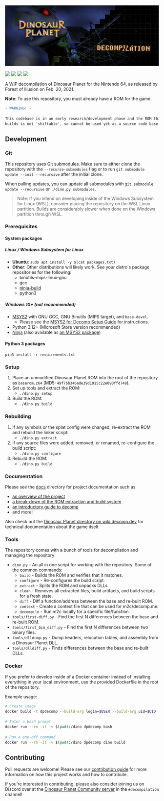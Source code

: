 ![Dinosaur Planet Decompilation](docs/banner.png)

[![](https://img.shields.io/badge/Discord-Dinosaur%20Planet%20Community-5865F2?logo=discord)](https://discord.gg/H6WGkznZBc) 
[![](https://img.shields.io/endpoint?url=https%3A%2F%2Fraw.githubusercontent.com%2FFrancessco121%2Fdino-status%2Fgh-pages%2Ftotal.shield.json)](https://shinx.dev/dino-status/) 
[![](https://img.shields.io/endpoint?url=https%3A%2F%2Fraw.githubusercontent.com%2FFrancessco121%2Fdino-status%2Fgh-pages%2Fcore.shield.json)](https://shinx.dev/dino-status/)
[![](https://img.shields.io/endpoint?url=https%3A%2F%2Fraw.githubusercontent.com%2FFrancessco121%2Fdino-status%2Fgh-pages%2Fdlls.shield.json)](https://shinx.dev/dino-status/)

A WIP decompilation of Dinosaur Planet for the Nintendo 64, as released by Forest of Illusion on Feb. 20, 2021.

**Note**: To use this repository, you must already have a ROM for the game.

```diff
- WARNING! -

This codebase is in an early research/development phase and the ROM this repository
builds is not 'shiftable', so cannot be used yet as a source code base for general changes.
```

## Development

### Git
This repository uses Git submodules. Make sure to either clone the repository with the `--recurse-submodules` flag or to run `git submodule update --init --recursive` after the initial clone.

When pulling updates, you can update all submodules with `git submodule update --recursive` or `./dino.py submodules`.

> Note: If you intend on developing inside of the Windows Subsystem for Linux (WSL), consider placing the repository on the WSL Linux partition. Builds are considerably slower when done on the Windows partition through WSL.

### Prerequisites

#### System packages

##### Linux / Windows Subsystem for Linux
- **Ubuntu**: `sudo apt install -y $(cat packages.txt)`
- **Other**: Other distributions will likely work. See your distro's package repositories for the following:
    - binutils-mips-linux-gnu
    - gcc
    - [ninja-build](https://ninja-build.org/)
    - python3

##### Windows 10+ (not recommended)
- [MSYS2](https://www.msys2.org/) with GNU GCC, GNU Binutils (MIPS target), and `base-devel`.
    - Please see the [MSYS2 for Decomp Setup Guide](./docs/MSYS2Guide.md) for instructions.
- Python 3.12+ (Microsoft Store version recommended)
- [Ninja](https://ninja-build.org/) (also available as [an MSYS2 package](https://packages.msys2.org/base/ninja))

#### Python 3 packages
`pip3 install -r requirements.txt`

### Setup
1. Place an unmodified Dinosaur Planet ROM into the root of the repository as `baserom.z64` (MD5: `49f7bb346ade39d1915c22e090ffd748`).
2. Set up tools and extract the ROM:
    - `./dino.py setup`
3. Build the ROM:
    - `./dino.py build`

### Rebuilding
1. If any symbols or the splat config were changed, re-extract the ROM and rebuild the linker script:
    - `./dino.py extract`
2. If any source files were added, removed, or renamed, re-configure the build script:
    - `./dino.py configure`
2. Rebuild the ROM:
    - `./dino.py build`

### Documentation
Please see the [docs](./docs) directory for project documentation such as:
- [an overview of the project](./docs/Overview.md)
- [a break-down of the ROM extraction and build system](./docs/Recompilation.md)
- [an introductory guide to decomp](./docs/Guide.md)
- and more!

Also check out the [Dinosaur Planet directory on wiki.decomp.dev](https://wiki.decomp.dev/en/projects/nintendo-64/dinosaur-planet) for technical documentation about the game itself.

### Tools
The repository comes with a bunch of tools for decompilation and managing the repository:
- `dino.py` - An all in one script for working with the repository. Some of the common commands:
    - `build` - Builds the ROM and verifies that it matches.
    - `configure` - Re-configures the build script.
    - `extract` - Splits the ROM and unpacks DLLs.
    - `clean` - Removes all extracted files, build artifacts, and build scripts for a fresh state.
    - `diff` - Diff a function/address between the base and re-built ROM.
    - `context` - Create a context file that can be used for m2c/decomp.me.
    - `decompile` - Run m2c locally for a specific file/function.
- `tools/first-diff.py` - Find the first N differences between the base and re-built ROM.
- `tools/first_bin_diff.py` - Find the first N differences between two binary files.
- `tools/dlldump.py` - Dump headers, relocation tables, and assembly from a Dinosaur Planet DLL.
- `tools/dlldiff.py` - Finds differences between the base and re-built DLLs.

### Docker
If you prefer to develop inside of a Docker container instead of installing everything in your local environment, use the provided Dockerfile in the root of the repository.

Example usage:
```bash
# Create image
docker build -t dpdecomp --build-arg login=$USER --build-arg uid=$UID .

# Enter a bash prompt
docker run --rm -it -v $(pwd):/dino dpdecomp bash

# Run a one-off command
docker run --rm -it -v $(pwd):/dino dpdecomp dino build
```

## Contributing
Pull requests are welcome! Please see our [contribution guide](./CONTRIBUTING.md) for more information on how this project works and how to contribute.

If you're interested in contributing, please also consider joining us on Discord over at the [Dinosaur Planet Community server](https://discord.gg/H6WGkznZBc) in the `#decompilation` channel!
